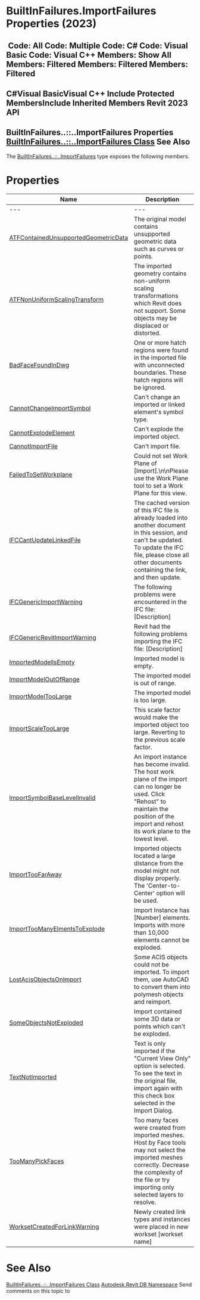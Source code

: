 # BuiltInFailures.ImportFailures Properties (2023)

﻿
 Code: All Code: Multiple Code: C# Code: Visual Basic Code: Visual C++  Members: Show All Members: Filtered Members: Filtered Members: Filtered   
---  
C#Visual BasicVisual C++
Include Protected MembersInclude Inherited Members
Revit 2023 API  
---  
BuiltInFailures..::..ImportFailures Properties  
[BuiltInFailures..::..ImportFailures Class](37a5e9d1-ffe4-363f-2033-1cabbf5634aa.md "BuiltInFailures.ImportFailures Class") See Also  
---  
The [BuiltInFailures..::..ImportFailures](37a5e9d1-ffe4-363f-2033-1cabbf5634aa.md "BuiltInFailures.ImportFailures Class") type exposes the following members.
# Properties
| Name | Description |
| --- | --- |
| --- | --- | --- |
| [ATFContainedUnsupportedGeometricData](48884c0e-99a0-f504-3c1a-6e6464627385.md "ATFContainedUnsupportedGeometricData Property") | The original model contains unsupported geometric data such as curves or points. |
| [ATFNonUniformScalingTransform](20ac0edb-b4da-951b-db57-a1ce2c2fa59b.md "ATFNonUniformScalingTransform Property") | The imported geometry contains non-uniform scaling transformations which Revit does not support. Some objects may be displaced or distorted. |
| [BadFaceFoundInDwg](26ecad6f-f1c9-82a0-a93f-07893ca4618c.md "BadFaceFoundInDwg Property") | One or more hatch regions were found in the imported file with unconnected boundaries. These hatch regions will be ignored. |
| [CannotChangeImportSymbol](0f49b99b-e706-261d-b68c-73d836b8a7a6.md "CannotChangeImportSymbol Property") | Can't change an imported or linked element's symbol type. |
| [CannotExplodeElement](b9f70cfe-0c26-f422-679b-e3166fc29b67.md "CannotExplodeElement Property") | Can't explode the imported object. |
| [CannotImportFile](1cccb9c4-dec6-41ca-b440-c32b2f49180b.md "CannotImportFile Property") | Can't import file. |
| [FailedToSetWorkplane](c225b987-3ca3-4fa8-0d75-dcd829efc59e.md "FailedToSetWorkplane Property") | Could not set Work Plane of [Import].\n\nPlease use the Work Plane tool to set a Work Plane for this view. |
| [IFCCantUpdateLinkedFile](2802ee0b-6ad3-3752-9323-1bb88c999f54.md "IFCCantUpdateLinkedFile Property") | The cached version of this IFC file is already loaded into another document in this session, and can't be updated. To update the IFC file, please close all other documents containing the link, and then update. |
| [IFCGenericImportWarning](3d7dc58d-83c0-f515-7575-b7bdf85e5b55.md "IFCGenericImportWarning Property") | The following problems were encountered in the IFC file: [Description] |
| [IFCGenericRevitImportWarning](10ead511-26d4-29f2-6c73-3ba590583701.md "IFCGenericRevitImportWarning Property") | Revit had the following problems importing the IFC file: [Description] |
| [ImportedModelIsEmpty](bc5cf153-9213-9817-74ef-0715df5341a2.md "ImportedModelIsEmpty Property") | Imported model is empty. |
| [ImportModelOutOfRange](349d1b36-172d-e603-4501-991d30b0dc5c.md "ImportModelOutOfRange Property") | The imported model is out of range. |
| [ImportModelTooLarge](19fe739a-b6c0-5435-ff2a-00a67ae78405.md "ImportModelTooLarge Property") | The imported model is too large. |
| [ImportScaleTooLarge](78a38c0a-85c8-5592-1a3d-929f949aeebd.md "ImportScaleTooLarge Property") | This scale factor would make the imported object too large. Reverting to the previous scale factor. |
| [ImportSymbolBaseLevelInvalid](87a7be79-852d-6ac8-208d-e90fe98a9086.md "ImportSymbolBaseLevelInvalid Property") | An import instance has become invalid. The host work plane of the import can no longer be used. Click "Rehost" to maintain the position of the import and rehost its work plane to the lowest level. |
| [ImportTooFarAway](f118c891-0c30-a2e1-c66e-d6681acf7205.md "ImportTooFarAway Property") | Imported objects located a large distance from the model might not display properly. The 'Center-to-Center' option will be used. |
| [ImportTooManyElmentsToExplode](9e04d13e-c412-0f7d-bfea-154e52cf6b73.md "ImportTooManyElmentsToExplode Property") | Import Instance has [Number] elements. Imports with more than 10,000 elements cannot be exploded. |
| [LostAcisObjectsOnImport](db2ec814-2d4e-b2e0-ef22-84ff6790b854.md "LostAcisObjectsOnImport Property") | Some ACIS objects could not be imported. To import them, use AutoCAD to convert them into polymesh objects and reimport. |
| [SomeObjectsNotExploded](2ca3b49b-9378-3032-7c59-f3a1b2e9ae3d.md "SomeObjectsNotExploded Property") | Import contained some 3D data or points which can't be exploded. |
| [TextNotImported](c03d7029-6539-e072-126c-78b46c0fe580.md "TextNotImported Property") | Text is only imported if the "Current View Only" option is selected. To see the text in the original file, import again with this check box selected in the Import Dialog. |
| [TooManyPickFaces](a64a00d5-acc4-0b27-cb5b-2c24f755cbfa.md "TooManyPickFaces Property") | Too many faces were created from imported meshes. Host by Face tools may not select the imported meshes correctly. Decrease the complexity of the file or try importing only selected layers to resolve. |
| [WorksetCreatedForLinkWarning](ad3826c2-1cde-0e01-0bee-f92853fbabd4.md "WorksetCreatedForLinkWarning Property") | Newly created link types and instances were placed in new workset [workset name] |

# See Also
[BuiltInFailures..::..ImportFailures Class](37a5e9d1-ffe4-363f-2033-1cabbf5634aa.md "BuiltInFailures.ImportFailures Class")
[Autodesk.Revit.DB Namespace](87546ba7-461b-c646-cbb1-2cb8f5bff8b2.md "Autodesk.Revit.DB Namespace")
Send comments on this topic to 